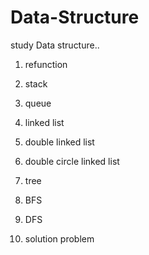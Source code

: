 # Data-Structure

study Data structure..

1. refunction

2. stack

3. queue

4. linked list

5. double linked list

6. double circle linked list

7. tree

8. BFS

9. DFS

10. solution problem
